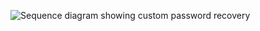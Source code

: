 <div class="common-image-format">

![Sequence diagram showing custom password recovery](/img/advanced-use-cases/dotnet-custom-pwd-recovery-custom-sdk-summary.png)

</div>